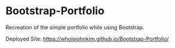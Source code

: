 # Bootstrap-Portfolio
Recreation of the simple portfolio while using Bootstrap.

Deployed Site:  https://whoisjohnkim.github.io/Bootstrap-Portfolio/
